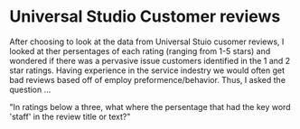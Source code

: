 # Universal Studio Customer reviews 

After choosing to look at the data from Universal Stuio cusomer reviews, I looked at ther persentages of each rating (ranging from 1-5 stars) and wondered if there was a pervasive issue customers identified in the 1 and 2 star ratings. Having experience in the service indestry we would often get bad reviews based off of employ preformence/behavior. Thus, I asked the question ...

"In ratings below a three, what where the persentage that had the key word 'staff' in the review title or text?"

